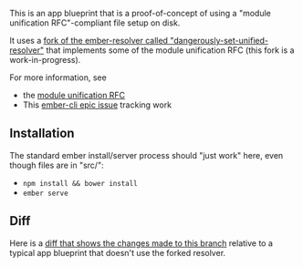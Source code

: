 This is an app blueprint that is a proof-of-concept of using a "module unification RFC"-compliant
file setup on disk.

It uses a [fork of the ember-resolver called "dangerously-set-unified-resolver"](https://github.com/201-created/dangerously-set-unified-resolver)
that implements some of the module unification RFC (this fork is a work-in-progress).

For more information, see
 * the [module unification RFC](https://github.com/emberjs/rfcs/pull/143)
 * This [ember-cli epic issue](https://github.com/ember-cli/ember-cli/issues/6332) tracking work

## Installation

The standard ember install/server process should "just work" here, even though files are in "src/":

 * `npm install && bower install`
 * `ember serve`
 
## Diff
 
Here is a [diff that shows the changes made to this branch](https://github.com/rwjblue/--new-app-blueprint/compare/master...201-created:master) relative to a typical app blueprint that doesn't use the forked resolver.
